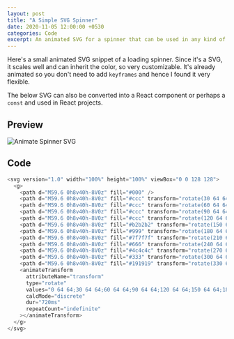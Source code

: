 ```yaml
---
layout: post
title: "A Simple SVG Spinner"
date: 2020-11-05 12:00:00 +0530
categories: Code
excerpt: An animated SVG for a spinner that can be used in any kind of project
---
```


Here's a small animated SVG snippet of a loading spinner.
Since it's a SVG, it scales well and can inherit the color,
so very customizable. It's already animated so you don't need
to add `keyframes` and hence I found it very flexible.

The below SVG can also be converted into a React component or
perhaps a `const` and used in React projects.

## Preview

![Animate Spinner SVG](/images/posts/spinner.svg)

## Code

```js
<svg version="1.0" width="100%" height="100%" viewBox="0 0 128 128">
  <g>
    <path d="M59.6 0h8v40h-8V0z" fill="#000" />
    <path d="M59.6 0h8v40h-8V0z" fill="#ccc" transform="rotate(30 64 64)" />
    <path d="M59.6 0h8v40h-8V0z" fill="#ccc" transform="rotate(60 64 64)" />
    <path d="M59.6 0h8v40h-8V0z" fill="#ccc" transform="rotate(90 64 64)" />
    <path d="M59.6 0h8v40h-8V0z" fill="#ccc" transform="rotate(120 64 64)" />
    <path d="M59.6 0h8v40h-8V0z" fill="#b2b2b2" transform="rotate(150 64 64)" />
    <path d="M59.6 0h8v40h-8V0z" fill="#999" transform="rotate(180 64 64)" />
    <path d="M59.6 0h8v40h-8V0z" fill="#7f7f7f" transform="rotate(210 64 64)" />
    <path d="M59.6 0h8v40h-8V0z" fill="#666" transform="rotate(240 64 64)" />
    <path d="M59.6 0h8v40h-8V0z" fill="#4c4c4c" transform="rotate(270 64 64)" />
    <path d="M59.6 0h8v40h-8V0z" fill="#333" transform="rotate(300 64 64)" />
    <path d="M59.6 0h8v40h-8V0z" fill="#191919" transform="rotate(330 64 64)" />
    <animateTransform
      attributeName="transform"
      type="rotate"
      values="0 64 64;30 64 64;60 64 64;90 64 64;120 64 64;150 64 64;180 64 64;210 64 64;240 64 64;270 64 64;300 64 64;330 64 64"
      calcMode="discrete"
      dur="720ms"
      repeatCount="indefinite"
    ></animateTransform>
  </g>
</svg>
```
